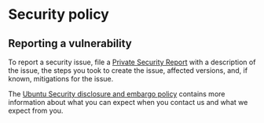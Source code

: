 <!-- This file is centrally managed as a template file in https://github.com/canonical/solutions-engineering-automation -->
<!-- To update the file: -->
<!-- - Edit it in the canonical/solutions-engineering-automation repository. -->
<!-- - Open a PR with the changes. -->
<!-- - When the PR merges, the soleng-terraform bot will open a PR to the target repositories with the changes. -->

# Security policy


## Reporting a vulnerability
To report a security issue, file a [Private Security Report](https://github.com/canonical/snap-tempest/security/advisories/new)
with a description of the issue, the steps you took to create the issue, affected versions, and,
if known, mitigations for the issue.

The [Ubuntu Security disclosure and embargo policy](https://ubuntu.com/security/disclosure-policy)
contains more information about what you can expect when you contact us and what we expect from you.
